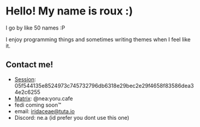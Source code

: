 # Hello! My name is roux :)
I go by like 50 names :P

I enjoy programming things and sometimes writing themes when I feel like it.
<!-- [![Anurag's GitHub stats](https://github-readme-stats.vercel.app/api?username=airidaceae)](https://github.com/anuraghazra/github-readme-stats) --->
## Contact me!
- [Session](https://getsession.org): 05f544135e8524973c745732796db6318e29bec2e29f4658f83586dea34e2c6255
- [Matrix](https://matrix.org): @nea:yoru.cafe
- fedi coming soon™
- email: iridaceae@tuta.io
- Discord: ne.a (id prefer you dont use this one)
